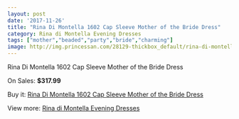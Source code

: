 ```yaml
---
layout: post
date: '2017-11-26'
title: "Rina Di Montella 1602 Cap Sleeve Mother of the Bride Dress"
category: Rina di Montella Evening Dresses
tags: ["mother","beaded","party","bride","charming"]
image: http://img.princessan.com/28129-thickbox_default/rina-di-montella-1602-cap-sleeve-mother-of-the-bride-dress.jpg
---
```

Rina Di Montella 1602 Cap Sleeve Mother of the Bride Dress

On Sales: **$317.99**
<a href="https://www.princessan.com/en/rina-di-montella-evening-dresses/12855-rina-di-montella-1602-cap-sleeve-mother-of-the-bride-dress.html"><amp-img layout="responsive" width="600" height="600" src="//img.princessan.com/28129-thickbox_default/rina-di-montella-1602-cap-sleeve-mother-of-the-bride-dress.jpg" alt="Rina Di Montella 1602 Cap Sleeve Mother of the Bride Dress 0" /></a>

Buy it: [Rina Di Montella 1602 Cap Sleeve Mother of the Bride Dress](https://www.princessan.com/en/rina-di-montella-evening-dresses/12855-rina-di-montella-1602-cap-sleeve-mother-of-the-bride-dress.html "Rina Di Montella 1602 Cap Sleeve Mother of the Bride Dress")

View more: [Rina di Montella Evening Dresses](https://www.princessan.com/en/53-rina-di-montella-evening-dresses "Rina di Montella Evening Dresses")